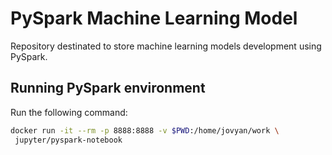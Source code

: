 
# PySpark Machine Learning Model

Repository destinated to store machine learning models
development using PySpark.



## Running PySpark environment 

Run the following command:

```bash 
docker run -it --rm -p 8888:8888 -v $PWD:/home/jovyan/work \
 jupyter/pyspark-notebook 
```
    